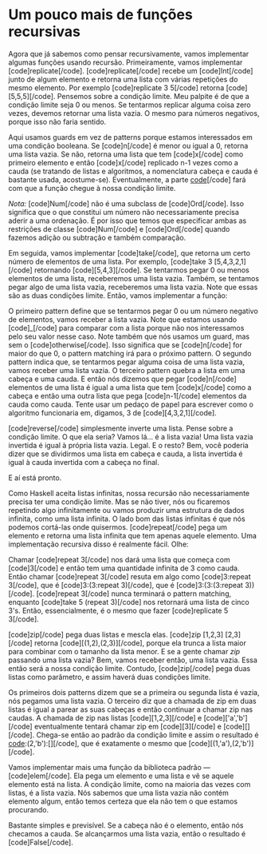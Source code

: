 Um pouco mais de funções recursivas
===================================

Agora que já sabemos como pensar recursivamente, vamos implementar algumas funções usando recursão. 
Primeiramente, vamos implementar [code]replicate[/code]. [code]replicate[/code] recebe um [code]Int[/code] 
junto de algum elemento e retorna uma lista com várias repetições do mesmo elemento. Por exemplo 
[code]replicate 3 5[/code] retorna [code][5,5,5][/code]. Pensemos sobre a condição limite. Meu palpite 
é de que a condição limite seja 0 ou menos. Se tentarmos replicar alguma coisa zero vezes, devemos 
retornar uma lista vazia. O mesmo para números negativos, porque isso não faria sentido.

Aqui usamos guards em vez de patterns porque estamos interessados em uma condição booleana. Se 
[code]n[/code] é menor ou igual a 0, retorna uma lista vazia. Se não, retorna uma lista que tem 
[code]x[/code] como primeiro elemento e então [code]x[/code] replicado n-1 vezes como a cauda 
(se tratando de listas e algoritmos, a nomenclatura cabeça e cauda é bastante usada, acostume-se). 
Eventualmente, a parte [code](n-1)[/code] fará com que a função chegue à nossa condição limite.

<em>Nota:</em> [code]Num[/code] não é uma subclass de [code]Ord[/code]. Isso significa que o que 
constitui um número não necessariamente precisa aderir a uma ordenação. É por isso que temos que 
especificar ambas as restrições de classe [code]Num[/code] e [code]Ord[/code] quando fazemos adição 
ou subtração e também comparação.

Em seguida, vamos implementar [code]take[/code], que retorna um certo número de elementos de uma lista. 
Por exemplo, [code]take 3 [5,4,3,2,1][/code] retornando [code][5,4,3][/code]. Se tentarmos pegar 0 ou 
menos elementos de uma lista, receberemos uma lista vazia. Também, se tentamos pegar algo de uma lista 
vazia, receberemos uma lista vazia. Note que essas são as duas condições limite. Então, vamos implementar 
a função:

O primeiro pattern define que se tentarmos pegar 0 ou um número negativo de elementos, vamos receber 
a lista vazia. Note que estamos usando [code]_[/code] para comparar com a lista porque não nos 
interessamos pelo seu valor nesse caso. Note também que nós usamos um guard, mas sem o 
[code]otherwise[/code]. Isso significa que se [code]n[/code] for maior do que 0, o pattern matching irá 
para o próximo pattern. O segundo pattern indica que, se tentarmos pegar alguma coisa de uma lista vazia, 
vamos receber uma lista vazia. O terceiro pattern quebra a lista em uma cabeça e uma cauda. E então nós 
dizemos que pegar [code]n[/code] elementos de uma lista é igual a uma lista que tem [code]x[/code] 
como a cabeça e então uma outra lista que pega [code]n-1[/code] elementos da cauda como cauda. Tente usar 
um pedaço de papel para escrever como o algoritmo funcionaria em, digamos, 3 de [code][4,3,2,1][/code].

[code]reverse[/code] simplesmente inverte uma lista. Pense sobre a condição limite. O que ela seria? 
Vamos lá... é a lista vazia! Uma lista vazia invertida é igual à própria lista vazia. Legal. E o resto? 
Bem, você poderia dizer que se dividirmos uma lista em cabeça e cauda, a lista invertida é igual à 
cauda invertida com a cabeça no final.

E aí está pronto.

Como Haskell aceita listas infinitas, nossa recursão não necessariamente precisa ter uma condição 
limite. Mas se não tiver, nós ou ficaremos repetindo algo infinitamente ou vamos produzir uma estrutura 
de dados infinita, como uma lista infinita. O lado bom das listas infinitas é que nós podemos 
cortá-las onde quisermos. [code]repeat[/code] pega um elemento e retorna uma lista infinita que tem 
apenas aquele elemento. Uma implementação recursiva disso é realmente fácil. Olhe:

Chamar [code]repeat 3[/code] nos dará uma lista que começa com [code]3[/code] e então tem uma 
quantidade infinita de 3 como cauda. Então chamar [code]repeat 3[/code] resuta em algo como 
[code]3:repeat 3[/code], que é [code]3:(3:repeat 3)[/code], que é [code]3:(3:(3:repeat 3))[/code]. 
[code]repeat 3[/code] nunca terminará o pattern matching, enquanto [code]take 5 (repeat 3)[/code] 
nos retornará uma lista de cinco 3's. Então, essencialmente, é o mesmo que fazer 
[code]replicate 5 3[/code].

[code]zip[/code] pega duas listas e mescla elas. [code]zip [1,2,3] [2,3][/code] retorna 
[code][(1,2),(2,3)][/code], porque ela trunca a lista maior para combinar com o tamanho da lista menor. 
E se a gente chamar <i>zip</i> passando uma lista vazia? Bem, vamos receber então, uma lista vazia. 
Essa então será a nossa condição limite. Contudo, [code]zip[/code] pega duas listas como parâmetro, 
e assim haverá duas condições limite.

Os primeiros dois patterns dizem que se a primeira ou segunda lista é vazia, nós pegamos uma lista 
vazia. O terceiro diz que a chamada de zip em duas listas é igual a parear as suas cabeças e então 
continuar a chamar zip nas caudas. A chamada de zip nas listas [code][1,2,3][/code] e 
[code]['a','b'][/code] eventualmente tentará chamar zip em [code][3][/code] e [code][][/code]. 
Chega-se então ao padrão da condição limite e assim o resultado é [code](1,'a'):(2,'b'):[][/code], 
que é exatamente o mesmo que [code][(1,'a'),(2,'b')][/code].

Vamos implementar mais uma função da biblioteca padrão &mdash; [code]elem[/code]. Ela pega um 
elemento e uma lista e vê se aquele elemento está na lista. A condição limite, como na maioria das 
vezes com listas, é a lista vazia. Nós sabemos que uma lista vazia não contém elemento algum, então 
temos certeza que ela não tem o que estamos procurando.

Bastante simples e previsível. Se a cabeça não é o elemento, então nós checamos a cauda. Se alcançarmos 
uma lista vazia, então o resultado é [code]False[/code].

